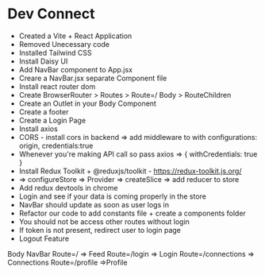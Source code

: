 # Dev Connect

- Created a Vite + React Application
- Removed Unecessary code
- Installed Tailwind CSS
- Install Daisy UI
- Add NavBar component to App.jsx
- Creare a NavBar.jsx separate Component file
- Install react router dom
- Create BrowserRouter > Routes > Route=/ Body > RouteChildren
- Create an Outlet in your Body Component
- Create a footer
- Create a Login Page
- Install axios
- CORS - install cors in backend => add middleware to with configurations: origin, credentials:true
- Whenever you're making API call so pass axios => { withCredentials: true }
- Install Redux Toolkit + @reduxjs/toolkit - https://redux-toolkit.js.org/
- => configureStore => Provider => createSlice => add reducer to store
- Add redux devtools in chrome
- Login and see if your data is coming properly in the store
- NavBar should update as soon as user logs in
- Refactor our code to add constants file + create a components folder
- You should not be access other routes without login
- If token is not present, redirect user to login page
- Logout Feature

Body
NavBar
Route=/ => Feed
Route=/login => Login
Route=/connections => Connections
Route=/profile =>Profile
